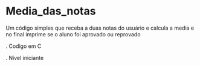 # Media_das_notas
Um código simples que receba a duas notas do usuário e calcula a media e no final imprime se o aluno foi aprovado ou reprovado   

. Codigo em C 

. Nível iniciante
